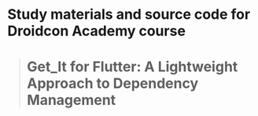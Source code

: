 # Study materials and source code for **Droidcon Academy** course 
> # Get_It for Flutter: A Lightweight Approach to Dependency Management
